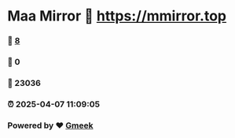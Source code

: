 # Maa Mirror :link: https://mmirror.top 
### :page_facing_up: [8](https://mmirror.top/tag.html) 
### :speech_balloon: 0 
### :hibiscus: 23036 
### :alarm_clock: 2025-04-07 11:09:05 
### Powered by :heart: [Gmeek](https://github.com/Meekdai/Gmeek)
